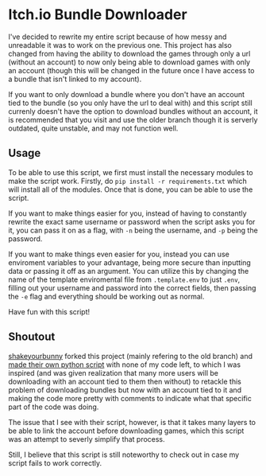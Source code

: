 # Itch.io Bundle Downloader

I've decided to rewrite my entire script because of how messy and unreadable it was to work on the previous one. This project has also changed from having the ability to download the games through only a url (without an account) to now only being able to download games with only an account (though this will be changed in the future once I have access to a bundle that isn't linked to my account).

If you want to only download a bundle where you don't have an account tied to the bundle (so you only have the url to deal with) and this script still currenly doesn't have the option to download bundles without an account, it is recommended that you visit and use the older branch though it is serverly outdated, quite unstable, and may not function well.

## Usage

To be able to use this script, we first must install the necessary modules to make the script work. Firstly, do `pip install -r requirements.txt` which will install all of the modules. Once that is done, you can be able to use the script.

If you want to make things easier for you, instead of having to constantly rewrite the exact same username or password when the script asks you for it, you can pass it on as a flag, with `-n` being the username, and `-p` being the password.

If you want to make things even easier for you, instead you can use enviroment variables to your advantage, being more secure than inputting data or passing it off as an argument. You can utilize this by changing the name of the template enviromental file from `.template.env` to just `.env`, filling out your username and password into the correct fields, then passing the `-e` flag and everything should be working out as normal.

Have fun with this script!

## Shoutout
[shakeyourbunny](https://github.com/shakeyourbunny) forked this project (mainly refering to the old branch) and [made their own python script](https://github.com/shakeyourbunny/itch-downloader) with none of my code left, to which I was inspired (and was given realization that many more users will be downloading with an account tied to them then without) to retackle this problem of downloading bundles but now with an account tied to it and making the code more pretty with comments to indicate what that specific part of the code was doing.

The issue that I see with their script, however, is that it takes many layers to be able to link the account before downloading games, which this script was an attempt to severly simplify that process.

Still, I believe that this script is still noteworthy to check out in case my script fails to work correctly.